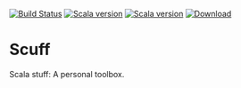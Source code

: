 [![Build Status](https://semaphoreci.com/api/v1/nilskp/scuff/branches/master/badge.svg)](https://semaphoreci.com/nilskp/scuff)
[![Scala version](https://img.shields.io/badge/scala-2.11-orange.svg)](http://www.scala-lang.org/api/2.11.8/)
[![Scala version](https://img.shields.io/badge/scala-2.12-orange.svg)](http://www.scala-lang.org/api/2.12.1/)
[![Download](https://api.bintray.com/packages/nilskp/maven/Scuff/images/download.svg)](https://bintray.com/nilskp/maven/Scuff/_latestVersion#files)

Scuff
=====
Scala stuff: A personal toolbox.
